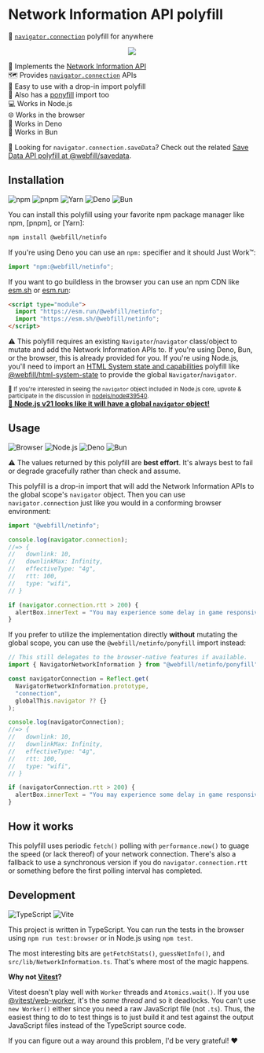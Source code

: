 # Network Information API polyfill

🔌 [`navigator.connection`] polyfill for anywhere

<p align="center">
  <img src="https://i.imgur.com/cmucJDA.png" />
</p>

📜 Implements the [Network Information API] \
🗺️ Provides [`navigator.connection`] APIs \
🚀 Easy to use with a drop-in import polyfill \
🦄 Also has a [ponyfill] import too \
💻 Works in Node.js \
🌐 Works in the browser \
🦕 Works in Deno \
🧅 Works in Bun

👀 Looking for `navigator.connection.saveData`? Check out the related [Save Data
API polyfill at @webfill/savedata].

## Installation

![npm](https://img.shields.io/static/v1?style=for-the-badge&message=npm&color=CB3837&logo=npm&logoColor=FFFFFF&label=)
![pnpm](https://img.shields.io/static/v1?style=for-the-badge&message=pnpm&color=222222&logo=pnpm&logoColor=F69220&label=)
![Yarn](https://img.shields.io/static/v1?style=for-the-badge&message=Yarn&color=2C8EBB&logo=Yarn&logoColor=FFFFFF&label=)
![Deno](https://img.shields.io/static/v1?style=for-the-badge&message=Deno&color=000000&logo=Deno&logoColor=FFFFFF&label=)
![Bun](https://img.shields.io/static/v1?style=for-the-badge&message=Bun&color=000000&logo=Bun&logoColor=FFFFFF&label=)

You can install this polyfill using your favorite npm package manager like npm,
[pnpm], or [Yarn]:

```sh
npm install @webfill/netinfo
```

If you're using Deno you can use an `npm:` specifier and it should Just Work™:

```ts
import "npm:@webfill/netinfo";
```

If you want to go buildless in the browser you can use an npm CDN like [esm.sh]
or [esm.run]:

```html
<script type="module">
  import "https://esm.run/@webfill/netinfo";
  import "https://esm.sh/@webfill/netinfo";
</script>
```

⚠️ This polyfill requires an existing `Navigator`/`navigator` class/object to
mutate and add the Network Information APIs to. If you're using Deno, Bun, or
the browser, this is already provided for you. If you're using Node.js, you'll
need to import an [HTML System state and capabilities] polyfill like
[@webfill/html-system-state] to provide the global `Navigator`/`navigator`.

<sup>🚀 If you're interested in seeing the `navigator` object included in
Node.js core, upvote & participate in the discussion in
[nodejs/node#39540].</sup> \
**[🌟 Node.js v21 looks like it will have a global `navigator` object!](https://github.com/nodejs/node/pull/49870)**

## Usage

![Browser](https://img.shields.io/static/v1?style=for-the-badge&message=Browser&color=4285F4&logo=Google+Chrome&logoColor=FFFFFF&label=)
![Node.js](https://img.shields.io/static/v1?style=for-the-badge&message=Node.js&color=339933&logo=Node.js&logoColor=FFFFFF&label=)
![Deno](https://img.shields.io/static/v1?style=for-the-badge&message=Deno&color=000000&logo=Deno&logoColor=FFFFFF&label=)
![Bun](https://img.shields.io/static/v1?style=for-the-badge&message=Bun&color=000000&logo=Bun&logoColor=FFFFFF&label=)

⚠️ The values returned by this polyfill are **best effort**. It's always best to
fail or degrade gracefully rather than check and assume.

This polyfill is a drop-in import that will add the Network Information APIs to
the global scope's `navigator` object. Then you can use `navigator.connection`
just like you would in a conforming browser environment:

```js
import "@webfill/netinfo";

console.log(navigator.connection);
//=> {
//   downlink: 10,
//   downlinkMax: Infinity,
//   effectiveType: "4g",
//   rtt: 100,
//   type: "wifi",
// }

if (navigator.connection.rtt > 200) {
  alertBox.innerText = "You may experience some delay in game responsiveness.";
}
```

If you prefer to utilize the implementation directly **without** mutating the
global scope, you can use the `@webfill/netinfo/ponyfill` import instead:

```js
// This still delegates to the browser-native features if available.
import { NavigatorNetworkInformation } from "@webfill/netinfo/ponyfill";

const navigatorConnection = Reflect.get(
  NavigatorNetworkInformation.prototype,
  "connection",
  globalThis.navigator ?? {}
);

console.log(navigatorConnection);
//=> {
//   downlink: 10,
//   downlinkMax: Infinity,
//   effectiveType: "4g",
//   rtt: 100,
//   type: "wifi",
// }

if (navigatorConnection.rtt > 200) {
  alertBox.innerText = "You may experience some delay in game responsiveness.";
}
```

## How it works

This polyfill uses periodic `fetch()` polling with `performance.now()` to guage
the speed (or lack thereof) of your network connection. There's also a fallback
to use a synchronous version if you do `navigator.connection.rtt` or something
before the first polling interval has completed.

## Development

![TypeScript](https://img.shields.io/static/v1?style=for-the-badge&message=TypeScript&color=3178C6&logo=TypeScript&logoColor=FFFFFF&label=)
![Vite](https://img.shields.io/static/v1?style=for-the-badge&message=Vite&color=646CFF&logo=Vite&logoColor=FFFFFF&label=)

This project is written in TypeScript. You can run the tests in the browser
using `npm run test:browser` or in Node.js using `npm test`.

The most interesting bits are `getFetchStats()`, `guessNetInfo()`, and
`src/lib/NetworkInformation.ts`. That's where most of the magic happens.

**Why not [Vitest]?**

Vitest doesn't play well with `Worker` threads and `Atomics.wait()`. If you use
[@vitest/web-worker], it's the _same thread_ and so it deadlocks. You can't use
`new Worker()` either since you need a raw JavaScript file (not `.ts`). Thus,
the easiest thing to do to test things is to just build it and test against the
output JavaScript files instead of the TypeScript source code.

If you can figure out a way around this problem, I'd be very grateful! ❤️

<!-- prettier-ignore-start -->
[Network Information API]: https://wicg.github.io/netinfo/
[`navigator.connection`]: https://developer.mozilla.org/en-US/docs/Web/API/NetworkInformation
[HTML System state and capabilities]: https://html.spec.whatwg.org/multipage/system-state.html
[@webfill/html-system-state]: https://github.com/webfill/html-system-state
[Save Data API polyfill at @webfill/savedata]: https://github.com/webfill/savedata
[nodejs/node#39540]: https://github.com/nodejs/node/issues/39540
[Vitest]: https://vitest.dev/
[@vitest/web-worker]: https://github.com/vitest-dev/vitest/tree/main/packages/web-worker#readme
[esm.sh]: https://esm.sh/
[esm.run]: https://esm.run/
[ponyfill]: https://ponyfill.com/
<!-- prettier-ignore-end -->
